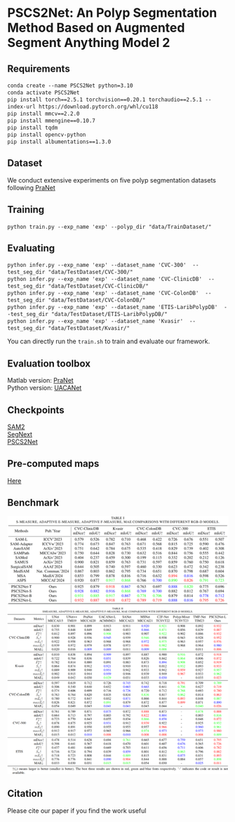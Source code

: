 # PSCS2Net: An Polyp Segmentation Method Based on Augmented Segment Anything Model 2
 
## Requirements
```
conda create --name PSCS2Net python=3.10
conda activate PSCS2Net
pip install torch==2.5.1 torchvision==0.20.1 torchaudio==2.5.1 --index-url https://download.pytorch.org/whl/cu118
pip install mmcv==2.2.0
pip install mmengine==0.10.7
pip install tqdm
pip install opencv-python
pip install albumentations==1.3.0
```

## Dataset
We conduct extensive experiments on five polyp segmentation datasets following [PraNet](https://github.com/DengPingFan/PraNet)

## Training
```
python train.py --exp_name 'exp' --polyp_dir "data/TrainDataset/"
```

## Evaluating
```
python infer.py --exp_name 'exp' --dataset_name 'CVC-300'  --test_seg_dir "data/TestDataset/CVC-300/"   
python infer.py --exp_name 'exp' --dataset_name 'CVC-ClinicDB'  --test_seg_dir "data/TestDataset/CVC-ClinicDB/"   
python infer.py --exp_name 'exp' --dataset_name 'CVC-ColonDB'  --test_seg_dir "data/TestDataset/CVC-ColonDB/"   
python infer.py --exp_name 'exp' --dataset_name 'ETIS-LaribPolypDB'  --test_seg_dir "data/TestDataset/ETIS-LaribPolypDB/"   
python infer.py --exp_name 'exp' --dataset_name 'Kvasir'  --test_seg_dir "data/TestDataset/Kvasir/"  

```
You can directly run the `train.sh` to train and evaluate our framework.

## Evaluation toolbox
Matlab version: [PraNet](https://github.com/DengPingFan/PraNet)  
Python version: [UACANet](https://github.com/plemeri/UACANet)

## Checkpoints
[SAM2](https://github.com/facebookresearch/sam2/)  
[SegNext](https://drive.google.com/file/d/1QfzketbV3GJJFbDcJXsfON0v4Emza_IC/view?usp=drive_link)  
[PSCS2Net](https://drive.google.com/file/d/1h6eqA2u-DCFE_mKJDLiro3Wldo0mgbWV/view?usp=drive_link)  

## Pre-computed maps
[Here](https://drive.google.com/drive/folders/1RdobIUs4SqY7cYFgqg_XSxsbEXP9R_df?usp=drive_link)

## Benchmark
![tab1](figs/tab1.png)
![tab2](figs/tab2.png)

## Citation
Please cite our paper if you find the work useful
```

```
